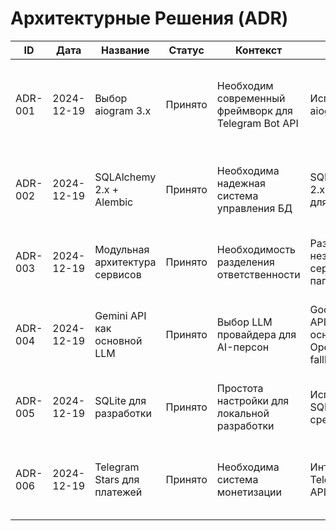 # Архитектурные Решения (ADR)

| ID | Дата | Название | Статус | Контекст | Решение | Обоснование | Последствия | Теги |
|---|---|---|---|---|---|---|---|---|
| ADR-001 | 2024-12-19 | Выбор aiogram 3.x | Принято | Необходим современный фреймворк для Telegram Bot API | Использование aiogram 3.x | Нативная поддержка asyncio, современный FSM, активная поддержка сообщества | ✅ Высокая производительность, современные возможности Python ⚠️ Требует изучения новой версии API | #framework #telegram #core |
| ADR-002 | 2024-12-19 | SQLAlchemy 2.x + Alembic | Принято | Необходима надежная система управления БД | SQLAlchemy 2.x с Alembic для миграций | Современный async ORM, профессиональные миграции, поддержка множества СУБД | ✅ Надежность и масштабируемость, простота миграций ⚠️ Сложность настройки | #database #orm #migrations |
| ADR-003 | 2024-12-19 | Модульная архитектура сервисов | Принято | Необходимость разделения ответственности | Разделение на независимые сервисы в папке services/ | Принцип единственной ответственности, легкость тестирования | ✅ Чистая архитектура, простота поддержки ⚠️ Больше файлов для управления | #architecture #services #modularity |
| ADR-004 | 2024-12-19 | Gemini API как основной LLM | Принято | Выбор LLM провайдера для AI-персон | Google Gemini API как основной, OpenAI как fallback | Хорошее соотношение цена/качество, поддержка multimodal, высокие лимиты | ✅ Экономичность, современные возможности ⚠️ Зависимость от Google | #llm #ai #integration |
| ADR-005 | 2024-12-19 | SQLite для разработки | Принято | Простота настройки для локальной разработки | Использование SQLite для dev среды | Не требует установки сервера БД, простота миграций, быстрый старт | ✅ Простота разработки ⚠️ Не подходит для продакшена | #database #development |
| ADR-006 | 2024-12-19 | Telegram Stars для платежей | Принято | Необходима система монетизации | Интеграция Telegram Stars API | Нативная интеграция с Telegram, простота для пользователей, низкие комиссии | ✅ Удобство пользователей, надежность ⚠️ Привязка к экосистеме Telegram | #payments #monetization |